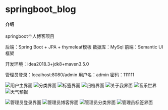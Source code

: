 # springboot_blog

#### 介绍
springboot个人博客项目

后端：Spring Boot + JPA + thymeleaf模板
数据库：MySql
前端：Semantic UI框架

开发环境：idea2018.3+jdk8+maven3.5.0

管理员登录：localhost:8080/admin
用户名：admin  密码：111111

![用户主界面](https://images.gitee.com/uploads/images/2020/0806/185045_142aa487_6554405.png "屏幕截图.png")
![分类界面](https://images.gitee.com/uploads/images/2020/0806/185120_e4af244b_6554405.png "屏幕截图.png")
![标签界面](https://images.gitee.com/uploads/images/2020/0806/185146_bdc08b17_6554405.png "屏幕截图.png")
![归档界面](https://images.gitee.com/uploads/images/2020/0806/185205_93472035_6554405.png "屏幕截图.png")
![关于我界面](https://images.gitee.com/uploads/images/2020/0806/185239_678c0133_6554405.png "屏幕截图.png")
![音乐世界](https://images.gitee.com/uploads/images/2020/0806/185339_80e26b23_6554405.png "屏幕截图.png")
![天气预报](https://images.gitee.com/uploads/images/2020/0806/185409_83d8d440_6554405.png "屏幕截图.png")


![管理员登录界面](https://images.gitee.com/uploads/images/2020/0806/185450_5457ef86_6554405.png "屏幕截图.png")
![管理员博客界面](https://images.gitee.com/uploads/images/2020/0806/185529_81f6e4bd_6554405.png "屏幕截图.png")
![管理员分类界面](https://images.gitee.com/uploads/images/2020/0806/185555_aa9b00b4_6554405.png "屏幕截图.png")
![管理员标签界面](https://images.gitee.com/uploads/images/2020/0806/185623_91410727_6554405.png "屏幕截图.png")